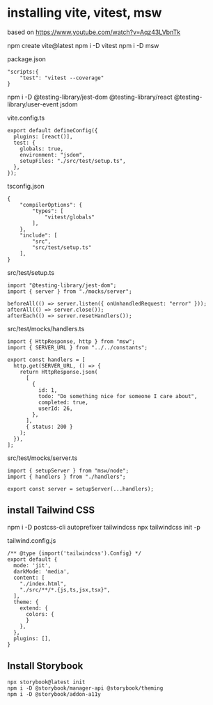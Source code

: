 # installing vite, vitest, msw

based on https://www.youtube.com/watch?v=Aqz43LVbnTk

npm create vite@latest
npm i -D vitest
npm i -D msw

package.json

```
"scripts:{
    "test": "vitest --coverage"
}
```

npm i -D @testing-library/jest-dom @testing-library/react @testing-library/user-event jsdom

vite.config.ts

```
export default defineConfig({
  plugins: [react()],
  test: {
    globals: true,
    environment: "jsdom",
    setupFiles: "./src/test/setup.ts",
  },
});
```

tsconfig.json

```
{
    "compilerOptions": {
        "types": [
            "vitest/globals"
        ],
    },
    "include": [
        "src",
        "src/test/setup.ts"
    ],
}
```

src/test/setup.ts

```
import "@testing-library/jest-dom";
import { server } from "./mocks/server";

beforeAll(() => server.listen({ onUnhandledRequest: "error" }));
afterAll(() => server.close());
afterEach(() => server.resetHandlers());
```

src/test/mocks/handlers.ts

```
import { HttpResponse, http } from "msw";
import { SERVER_URL } from "../../constants";

export const handlers = [
  http.get(SERVER_URL, () => {
    return HttpResponse.json(
      [
        {
          id: 1,
          todo: "Do something nice for someone I care about",
          completed: true,
          userId: 26,
        },
      ],
      { status: 200 }
    );
  }),
];

```

src/test/mocks/server.ts

```
import { setupServer } from "msw/node";
import { handlers } from "./handlers";

export const server = setupServer(...handlers);

```

## install Tailwind CSS

npm i -D postcss-cli autoprefixer tailwindcss
npx tailwindcss init -p

tailwind.config.js

```
/** @type {import('tailwindcss').Config} */
export default {
  mode: 'jit',
  darkMode: 'media',
  content: [
    "./index.html",
    "./src/**/*.{js,ts,jsx,tsx}",
  ],
  theme: {
    extend: {
      colors: {
      }
    },
  },
  plugins: [],
}
```

## Install Storybook

```
npx storybook@latest init
npm i -D @storybook/manager-api @storybook/theming
npm i -D @storybook/addon-a11y
```

